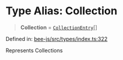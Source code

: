 # Type Alias: Collection

> **Collection** = [`CollectionEntry`](../interfaces/CollectionEntry.md)[]

Defined in: [bee-js/src/types/index.ts:322](https://github.com/ethersphere/bee-js/blob/3abbe2b1b264d6b586511a56e93badb2236bd09d/src/types/index.ts#L322)

Represents Collections
